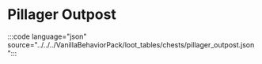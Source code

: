 # Pillager Outpost

:::code language="json" source="../../../VanillaBehaviorPack/loot_tables/chests/pillager_outpost.json":::